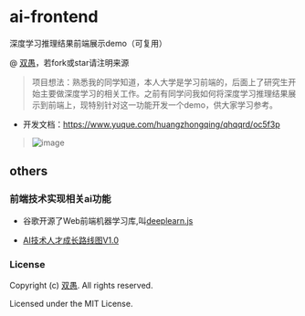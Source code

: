 # ai-frontend
深度学习推理结果前端展示demo（可复用）

@ [双愚](https://github.com/HuangCongQing/ai-frontend)，若fork或star请注明来源

> 项目想法：熟悉我的同学知道，本人大学是学习前端的，后面上了研究生开始主要做深度学习的相关工作。之前有同学问我如何将深度学习推理结果展示到前端上，现特别针对这一功能开发一个demo，供大家学习参考。
* 开发文档：https://www.yuque.com/huangzhongqing/qhqqrd/oc5f3p

> ![image](https://user-images.githubusercontent.com/20675770/188670705-a2019e21-33bd-4f25-98f9-45e909214188.png)






## others

### 前端技术实现相关ai功能

* 谷歌开源了Web前端机器学习库,叫[deeplearn.js](https://pair-code.github.io/deeplearnjs/)

* [AI技术人才成长路线图V1.0](https://www.tinymind.cn/navigations/196?redirect=http://www.tinymind.cn/articles/5)

### License
Copyright (c) [双愚](https://github.com/HuangCongQing/ai-frontend). All rights reserved.

Licensed under the MIT License.
